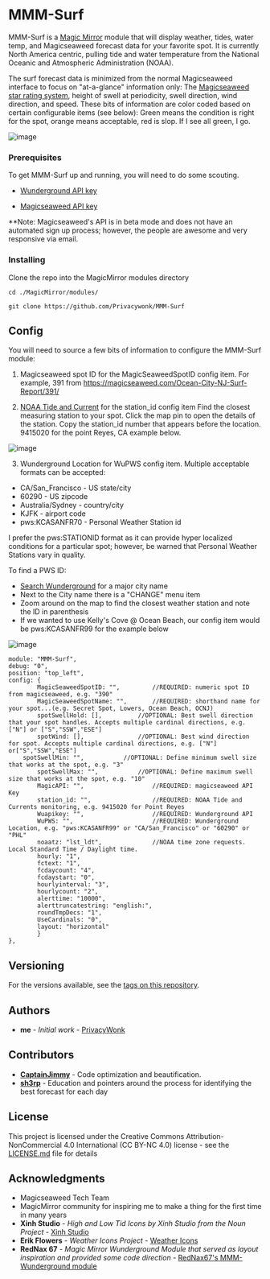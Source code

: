# MMM-Surf

MMM-Surf is a [Magic Mirror](https://github.com/MichMich/MagicMirror) module that will display weather, tides, water temp, and Magicseaweed forecast data for your favorite spot. It is currently North America centric, pulling tide and water temperature from the National Oceanic and Atmospheric Administration (NOAA).

The surf forecast data is minimized from the normal Magicseaweed interface to focus on "at-a-glance" information only: The [Magicseaweed star rating system](https://magicseaweed.com/help/forecast-table/star-rating), height of swell at periodicity, swell direction, wind direction, and speed. These bits of information are color coded based on certain configurable items (see below): Green means the condition is right for the spot, orange means acceptable, red is slop. If I see all green, I go.  

![image](https://user-images.githubusercontent.com/9799911/39096515-0dd16c7e-461f-11e8-8b14-8f64dbe41bc5.png)

### Prerequisites

To get MMM-Surf up and running, you will need to do some scouting.


* [Wunderground API key](https://www.wunderground.com/weather/api/d/pricing.html)

* [Magicseaweed API key](https://magicseaweed.com/developer/api)

**Note: Magicseaweed's API is in beta mode and does not have an automated sign up process; however, the people are awesome and very responsive via email.

### Installing

Clone the repo into the MagicMirror modules directory

```
cd ./MagicMirror/modules/
```
```
git clone https://github.com/Privacywonk/MMM-Surf
```

## Config 
You will need to source a few bits of information to configure the MMM-Surf module:
1. Magicseaweed spot ID for the MagicSeaweedSpotID config item. For example, 391 from https://magicseaweed.com/Ocean-City-NJ-Surf-Report/391/

2. [NOAA Tide and Current](https://tidesandcurrents.noaa.gov) for the station_id config item
Find the closest measuring station to your spot. Click the map pin to open the details of the station. Copy the station_id number that appears before the location. 9415020 for the point Reyes, CA example below.

![image](https://user-images.githubusercontent.com/9799911/33579008-504e3b70-d916-11e7-9911-679720264106.png)

3. Wunderground Location for WuPWS config item. Multiple acceptable formats can be accepted:
* CA/San_Francisco - US state/city	
* 60290 - US zipcode
* Australia/Sydney - country/city
* KJFK - airport code
* pws:KCASANFR70 - Personal Weather Station id

I prefer the pws:STATIONID format as it can provide hyper localized conditions for a particular spot; however, be warned that Personal Weather Stations vary in quality. 

To find a PWS ID:
* [Search Wunderground](https://www.wunderground.com/) for a major city name
* Next to the City name there is a "CHANGE" menu item
* Zoom around on the map to find the closest weather station and note the ID in parenthesis
* If we wanted to use Kelly's Cove @ Ocean Beach, our config item would be pws:KCASANFR99 for the example below


![image](https://user-images.githubusercontent.com/9799911/33579383-a7cc39d2-d917-11e7-8133-4de5b43f9833.png)


```
module: "MMM-Surf",
debug: "0",
position: "top_left",
config: {
        MagicSeaweedSpotID: "",         //REQUIRED: numeric spot ID from magicseaweed, e.g. "390"
        MagicSeaweedSpotName: "",       //REQUIRED: shorthand name for your spot...(e.g. Secret Spot, Lowers, Ocean Beach, OCNJ)
        spotSwellHold: [],      	//OPTIONAL: Best swell direction that your spot handles. Accepts multiple cardinal directions, e.g. ["N"] or ["S","SSW","ESE"]
        spotWind: [],          		//OPTIONAL: Best wind direction for spot. Accepts multiple cardinal directions, e.g. ["N"] or["S","SSW","ESE"]
	spotSwellMin: "",       	//OPTIONAL: Define minimum swell size that works at the spot, e.g. "3"
        spotSwellMax: "",       	//OPTIONAL: Define maximum swell size that works at the spot, e.g. "10"
        MagicAPI: "",                   //REQUIRED: magicseaweed API Key
        station_id: "",                 //REQUIRED: NOAA Tide and Currents monitoring, e.g. 9415020 for Point Reyes
        Wuapikey: "",                   //REQUIRED: Wunderground API
        WuPWS: "",                      //REQUIRED: Wunderground Location, e.g. "pws:KCASANFR99" or "CA/San_Francisco" or "60290" or "PHL"
        noaatz: "lst_ldt",              //NOAA time zone requests. Local Standard Time / Daylight time.
        hourly: "1",
        fctext: "1",
        fcdaycount: "4",
        fcdaystart: "0",
        hourlyinterval: "3",
        hourlycount: "2",
        alerttime: "10000",
        alerttruncatestring: "english:",
        roundTmpDecs: "1",
        UseCardinals: "0",
        layout: "horizontal"
        }
},
```


## Versioning

For the versions available, see the [tags on this repository](https://github.com/Privacywonk/MMM-Surf/tags). 

## Authors

* **me** - *Initial work* - [PrivacyWonk](https://github.com/PrivacyWonk)

## Contributors
* **[CaptainJimmy](https://github.com/CaptainJimmy)** - Code optimization and beautification.  
* **[sh3rp](https://github.com/sh3rp)** - Education and pointers around the process for identifying the best forecast for each day
## License

This project is licensed under the Creative Commons Attribution-NonCommercial 4.0 International (CC BY-NC 4.0) license  - see the [LICENSE.md](LICENSE.md) file for details

## Acknowledgments

* Magicseaweed Tech Team 
* MagicMirror community for inspiring me to make a thing for the first time in many years
* **Xinh Studio** - *High and Low Tid Icons by Xinh Studio from the Noun Project* - [Xinh Studio](https://thenounproject.com/xinhstudio/)
* **Erik Flowers** - *Weather Icons Project* - [Weather Icons](https://erikflowers.github.io/weather-icons/)
* **RedNax 67** - *Magic Mirror Wunderground Module that served as layout inspiration and provided some code direction* - [RedNax67's MMM-Wunderground module](https://github.com/RedNax67/MMM-WunderGround)

